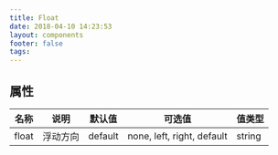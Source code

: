 ```yaml
---
title: Float
date: 2018-04-10 14:23:53
layout: components
footer: false
tags:
---
```


## 属性

| 名称  | 说明 | 默认值 | 可选值 | 值类型 |
| ----- | ------ | ----- | ----- | --------- |
| float | 浮动方向 | default | none, left, right, default | string |